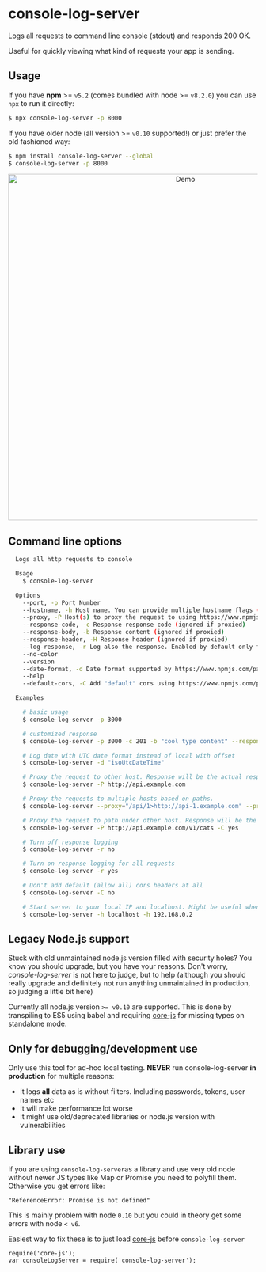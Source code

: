 # console-log-server

Logs all requests to command line console (stdout) and responds 200 OK.

Useful for quickly viewing what kind of requests your app is sending.

## Usage

If you have **npm** >= `v5.2` (comes bundled with node >= `v8.2.0`) you can use `npx` to run it directly:
```sh
$ npx console-log-server -p 8000
```

If you have older node (all version >= `v0.10` supported!) or just prefer the old fashioned way:

```sh
$ npm install console-log-server --global
$ console-log-server -p 8000
```

<p align="center">
  <img src="./resources/console-log-server-demo.gif" alt="Demo" width="700"/> 
</p>

## Command line options

```sh
  Logs all http requests to console

  Usage
    $ console-log-server

  Options
    --port, -p Port Number
    --hostname, -h Host name. You can provide multiple hostname flags (with optional matching port flags) to listen many hostnames. 
    --proxy, -P Host(s) to proxy the request to using https://www.npmjs.com/package/express-http-proxy. Syntax: [<path>>]<url>. You can provide different proxies for separate paths.
    --response-code, -c Response response code (ignored if proxied)
    --response-body, -b Response content (ignored if proxied)
    --response-header, -H Response header (ignored if proxied)
    --log-response, -r Log also the response. Enabled by default only for proxied requests. Logged response is fully read to a buffer which might change your api behaviour since response is not streamed directly to client, consider turning off if that is a problem.
    --no-color
    --version
    --date-format, -d Date format supported by https://www.npmjs.com/package/dateformat (default "yyyy-mm-dd'T'HH:MM:sso")
    --help
    --default-cors, -C Add "default" cors using https://www.npmjs.com/package/cors default values. By default only enabled for non-proxied responses. Turn on to enable also for proxy responses, turn off to disable completely.

  Examples

    # basic usage
    $ console-log-server -p 3000

    # customized response
    $ console-log-server -p 3000 -c 201 -b "cool type content" --response-header='Content-Type:application/cool' --response-header='key:value'

    # Log date with UTC date format instead of local with offset
    $ console-log-server -d "isoUtcDateTime"

    # Proxy the request to other host. Response will be the actual response from the proxy. 
    $ console-log-server -P http://api.example.com

    # Proxy the requests to multiple hosts based on paths.
    $ console-log-server --proxy="/api/1>http://api-1.example.com" --proxy="/api/2>http://api-2.example.com"

    # Proxy the request to path under other host. Response will be the actual response (with cors headers injected) from the proxy.
    $ console-log-server -P http://api.example.com/v1/cats -C yes

    # Turn off response logging
    $ console-log-server -r no

    # Turn on response logging for all requests
    $ console-log-server -r yes

    # Don't add default (allow all) cors headers at all
    $ console-log-server -C no

    # Start server to your local IP and localhost. Might be useful when debugging devices connected to your own machine. Ports can be given for each hostname with --port flag(s).
    $ console-log-server -h localhost -h 192.168.0.2 
```

## Legacy Node.js support

Stuck with old unmaintained node.js version filled with security holes? You know you should upgrade, but you have your reasons. Don't worry, _console-log-server_ is not here to judge, but to help (although you should really upgrade and definitely not run anything unmaintained in production, so judging a little bit here)

Currently all node.js version `>= v0.10` are supported. This is done by transpiling to ES5 using babel and requiring [core-js](https://www.npmjs.com/package/core-js) for missing types on standalone mode.
## Only for debugging/development use

Only use this tool for ad-hoc local testing. **NEVER** run console-log-server **in production** for multiple reasons:
* It logs **all** data as is without filters. Including passwords, tokens, user names etc
* It will make performance lot worse
* It might use old/deprecated libraries or node.js version with vulnerabilities

## Library use
If you are using `console-log-server`as a library and use very old node without newer JS types like Map or Promise you need to polyfill them. Otherwise you get errors like:

```
"ReferenceError: Promise is not defined"
```

This is mainly problem with node `0.10` but you could in theory get some errors with node `< v6`.

Easiest way to fix these is to just load  [core-js](https://www.npmjs.com/package/core-js) before `console-log-server`

```
require('core-js');
var consoleLogServer = require('console-log-server');
```